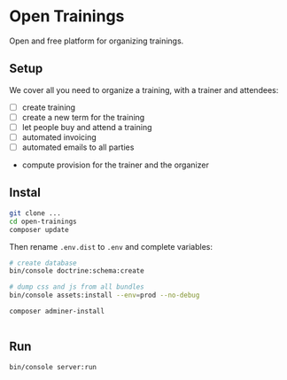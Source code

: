 # Open Trainings

Open and free platform for organizing trainings. 

## Setup

We cover all you need to organize a training, with a trainer and attendees:

- [ ] create training
- [ ] create a new term for the training
- [ ] let people buy and attend a training
- [ ] automated invoicing
- [ ] automated emails to all parties
- compute provision for the trainer and the organizer

## Instal

```bash
git clone ...
cd open-trainings
composer update
```

Then rename `.env.dist` to `.env` and complete variables:

```bash
# create database
bin/console doctrine:schema:create 

# dump css and js from all bundles
bin/console assets:install --env=prod --no-debug

composer adminer-install
```

```
```


## Run

```bash
bin/console server:run
```
